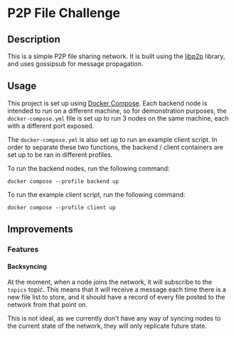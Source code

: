 # P2P File Challenge

## Description

This is a simple P2P file sharing network. It is built using the [libp2p](https://libp2p.io/) library, and uses
gossipsub for message propagation.

## Usage
This project is set up using [Docker Compose](https://docs.docker.com/compose/). Each backend node is intended to 
run on a different machine, so for demonstration purposes, the `docker-compose.yml` file is set up to run 3 nodes
on the same machine, each with a different port exposed.

The `docker-compose.yml` is also set up to run an example client script. In order to separate these two functions, 
the backend / client containers are set up to be ran in different profiles.

To run the backend nodes, run the following command:
```shell
docker compose --profile backend up
```

To run the example client script, run the following command:
```shell
docker compose --profile client up
```

## Improvements
### Features
#### Backsyncing
At the moment, when a node joins the network, it will subscribe to the `topics` topic. This means that it will 
receive a message each time there is a new file list to store, and it should have a record of every file posted to 
the network from that point on.

This is not ideal, as we currently don't have any way of syncing nodes to the current state of the network, they 
will only replicate future state. 